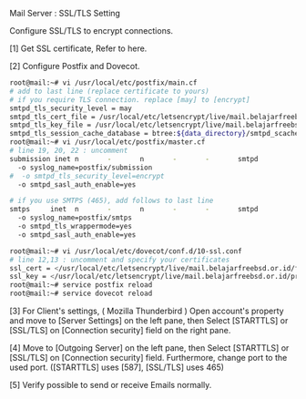 Mail Server : SSL/TLS Setting

Configure SSL/TLS to encrypt connections.

[1]	Get SSL certificate, Refer to here.

[2]	Configure Postfix and Dovecot.
```sh
root@mail:~# vi /usr/local/etc/postfix/main.cf
# add to last line (replace certificate to yours)
# if you require TLS connection. replace [may] to [encrypt]
smtpd_tls_security_level = may
smtpd_tls_cert_file = /usr/local/etc/letsencrypt/live/mail.belajarfreebsd.or.id/fullchain.pem
smtpd_tls_key_file = /usr/local/etc/letsencrypt/live/mail.belajarfreebsd.or.id/privkey.pem
smtpd_tls_session_cache_database = btree:${data_directory}/smtpd_scache
root@mail:~# vi /usr/local/etc/postfix/master.cf
# line 19, 20, 22 : uncomment
submission inet n       -       n       -       -       smtpd
  -o syslog_name=postfix/submission
#  -o smtpd_tls_security_level=encrypt
  -o smtpd_sasl_auth_enable=yes

# if you use SMTPS (465), add follows to last line
smtps     inet  n       -       n       -       -       smtpd
  -o syslog_name=postfix/smtps
  -o smtpd_tls_wrappermode=yes
  -o smtpd_sasl_auth_enable=yes

root@mail:~# vi /usr/local/etc/dovecot/conf.d/10-ssl.conf
# line 12,13 : uncomment and specify your certificates
ssl_cert = </usr/local/etc/letsencrypt/live/mail.belajarfreebsd.or.id/fullchain.pem
ssl_key = </usr/local/etc/letsencrypt/live/mail.belajarfreebsd.or.id/privkey.pem
root@mail:~# service postfix reload
root@mail:~# service dovecot reload
```
[3]	For Client's settings, ( Mozilla Thunderbird ) Open account's property and move to [Server Settings] on the left pane, then Select [STARTTLS] or [SSL/TLS] on [Connection security] field on the right pane.

[4]	Move to [Outgoing Server] on the left pane, then Select [STARTTLS] or [SSL/TLS] on [Connection security] field. Furthermore, change port to the used port. ([STARTTLS] uses [587], [SSL/TLS] uses 465)

[5]	Verify possible to send or receive Emails normally.
